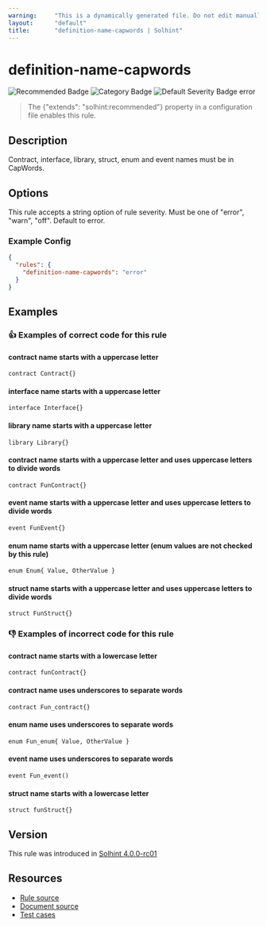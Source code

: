 ```yaml
---
warning:     "This is a dynamically generated file. Do not edit manually."
layout:      "default"
title:       "definition-name-capwords | Solhint"
---
```


# definition-name-capwords
![Recommended Badge](https://img.shields.io/badge/-Recommended-brightgreen)
![Category Badge](https://img.shields.io/badge/-Style%20Guide%20Rules-informational)
![Default Severity Badge error](https://img.shields.io/badge/Default%20Severity-error-red)
> The {"extends": "solhint:recommended"} property in a configuration file enables this rule.


## Description
Contract, interface, library, struct, enum and event names must be in CapWords.

## Options
This rule accepts a string option of rule severity. Must be one of "error", "warn", "off". Default to error.

### Example Config
```json
{
  "rules": {
    "definition-name-capwords": "error"
  }
}
```


## Examples
### 👍 Examples of **correct** code for this rule

#### contract name starts with a uppercase letter 

```solidity
contract Contract{}
```

#### interface name starts with a uppercase letter 

```solidity
interface Interface{}
```

#### library name starts with a uppercase letter 

```solidity
library Library{}
```

#### contract name starts with a uppercase letter and uses uppercase letters to divide words 

```solidity
contract FunContract{}
```

#### event name starts with a uppercase letter and uses uppercase letters to divide words 

```solidity
event FunEvent{}
```

#### enum name starts with a uppercase letter (enum values are not checked by this rule)

```solidity
enum Enum{ Value, OtherValue }
```

#### struct name starts with a uppercase letter and uses uppercase letters to divide words 

```solidity
struct FunStruct{}
```

### 👎 Examples of **incorrect** code for this rule

#### contract name starts with a lowercase letter

```solidity
contract funContract{}
```

#### contract name uses underscores to separate words

```solidity
contract Fun_contract{}
```

#### enum name uses underscores to separate words 

```solidity
enum Fun_enum{ Value, OtherValue }
```

#### event name uses underscores to separate words 

```solidity
event Fun_event()
```

#### struct name starts with a lowercase letter

```solidity
struct funStruct{}
```

## Version
This rule was introduced in [Solhint 4.0.0-rc01](https://github.com/solhint-community/solhint-community/tree/v4.0.0-rc01)

## Resources
- [Rule source](https://github.com/solhint-community/solhint-community/tree/master/lib/rules/naming/definition-name-capwords.js)
- [Document source](https://github.com/solhint-community/solhint-community/tree/master/docs/rules/naming/definition-name-capwords.md)
- [Test cases](https://github.com/solhint-community/solhint-community/tree/master/test/rules/naming/definition-name-capwords.js)
